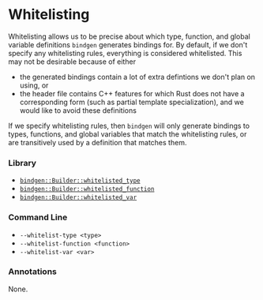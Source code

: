 # Whitelisting

Whitelisting allows us to be precise about which type, function, and global
variable definitions `bindgen` generates bindings for. By default, if we don't
specify any whitelisting rules, everything is considered whitelisted. This may
not be desirable because of either

* the generated bindings contain a lot of extra defintions we don't plan on using, or
* the header file contains C++ features for which Rust does not have a
  corresponding form (such as partial template specialization), and we would
  like to avoid these definitions

If we specify whitelisting rules, then `bindgen` will only generate bindings to
types, functions, and global variables that match the whitelisting rules, or are
transitively used by a definition that matches them.

### Library

* [`bindgen::Builder::whitelisted_type`](https://docs.rs/bindgen/0.23.1/bindgen/struct.Builder.html#method.whitelisted_type)
* [`bindgen::Builder::whitelisted_function`](https://docs.rs/bindgen/0.23.1/bindgen/struct.Builder.html#method.whitelisted_function)
* [`bindgen::Builder::whitelisted_var`](https://docs.rs/bindgen/0.23.1/bindgen/struct.Builder.html#method.whitelisted_function)

### Command Line

* `--whitelist-type <type>`
* `--whitelist-function <function>`
* `--whitelist-var <var>`

### Annotations

None.
